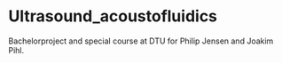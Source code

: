 # Ultrasound_acoustofluidics
Bachelorproject and special course at DTU for Philip Jensen and Joakim Pihl.
